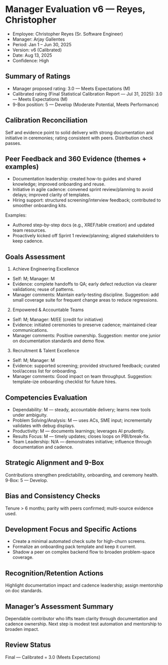 # Manager Evaluation v6 — Reyes, Christopher

- Employee: Christopher Reyes (Sr. Software Engineer)
- Manager: Arjay Gallentes
- Period: Jan 1 – Jun 30, 2025
- Version: v6 (Calibrated)
- Date: Aug 13, 2025
- Confidence: High

## Summary of Ratings
- Manager proposed rating: 3.0 — Meets Expectations (M)
- Calibrated rating (Final Statistical Calibration Report — Jul 31, 2025): 3.0 — Meets Expectations (M)
- 9-Box position: 5 — Develop (Moderate Potential, Meets Performance)

## Calibration Reconciliation
Self and evidence point to solid delivery with strong documentation and initiative in ceremonies; rating consistent with peers. Distribution check passes.

## Peer Feedback and 360 Evidence (themes + examples)
- Documentation leadership: created how-to guides and shared knowledge; improved onboarding and reuse.
- Initiative in agile cadence: convened sprint review/planning to avoid delays; improved clarity of templates.
- Hiring support: structured screening/interview feedback; contributed to smoother onboarding kits.

Examples:
- Authored step-by-step docs (e.g., XREF/table creation) and updated team resources.
- Proactively kicked off Sprint 1 review/planning; aligned stakeholders to keep cadence.

## Goals Assessment
1) Achieve Engineering Excellence
- Self: M; Manager: M
- Evidence: complete handoffs to QA; early defect reduction via clearer validations; reuse of patterns.
- Manager comments: Maintain early-testing discipline. Suggestion: add small coverage suite for frequent change areas to reduce regressions.

2) Empowered & Accountable Teams
- Self: M; Manager: M/EE (credit for initiative)
- Evidence: initiated ceremonies to preserve cadence; maintained clear communications.
- Manager comments: Positive ownership. Suggestion: mentor one junior on documentation standards and demo flow.

3) Recruitment & Talent Excellence
- Self: M; Manager: M
- Evidence: supported screening; provided structured feedback; curated tool/access list for onboarding.
- Manager comments: Good impact on team throughput. Suggestion: template-ize onboarding checklist for future hires.

## Competencies Evaluation
- Dependability: M — steady, accountable delivery; learns new tools under ambiguity.
- Problem Solving/Analysis: M — uses ACs, SME input; incrementally validates with debug displays.
- Productivity: M — documents learnings; leverages AI prudently.
- Results Focus: M — timely updates; closes loops on PBI/break-fix.
- Team Leadership: N/A — demonstrates initiative; influence through documentation and cadence.

## Strategic Alignment and 9-Box
Contributions strengthen predictability, onboarding, and ceremony health. 9-Box: 5 — Develop.

## Bias and Consistency Checks
Tenure > 6 months; parity with peers confirmed; multi-source evidence used.

## Development Focus and Specific Actions
- Create a minimal automated check suite for high-churn screens.
- Formalize an onboarding pack template and keep it current.
- Shadow a peer on complex backend flow to broaden problem-space coverage.

## Recognition/Retention Actions
Highlight documentation impact and cadence leadership; assign mentorship on doc standards.

## Manager’s Assessment Summary
Dependable contributor who lifts team clarity through documentation and cadence ownership. Next step is modest test automation and mentorship to broaden impact.

## Review Status
Final — Calibrated = 3.0 (Meets Expectations)

